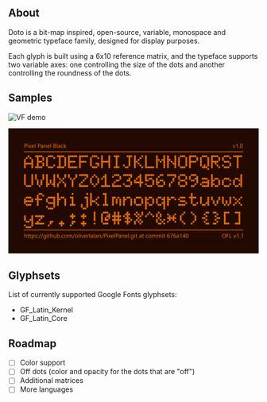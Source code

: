 ## About

Doto is a bit-map inspired, open-source, variable, monospace and geometric typeface family, designed for display purposes.

Each glyph is built using a 6x10 reference matrix, and the typeface supports two variable axes: one controlling the size of the dots and another controlling the roundness of the dots.

## Samples

![VF demo](<documentation/samples/Pixel Panel - VF demo - low.gif>)

![Specimen](documentation/samples/sample2.png)

## Glyphsets

List of currently supported Google Fonts glyphsets:
- GF_Latin_Kernel
- GF_Latin_Core

## Roadmap

 - [ ] Color support
 - [ ] Off dots (color and opacity for the dots that are "off")
 - [ ] Additional matrices
 - [ ] More languages
